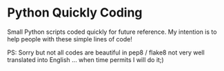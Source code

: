 # Python Quickly Coding
Small Python scripts coded quickly for future reference. My intention is to help people with these simple lines of code!

PS: Sorry but not all codes are beautiful in pep8 / flake8 not very well translated into English ... when time permits I will do it;)
